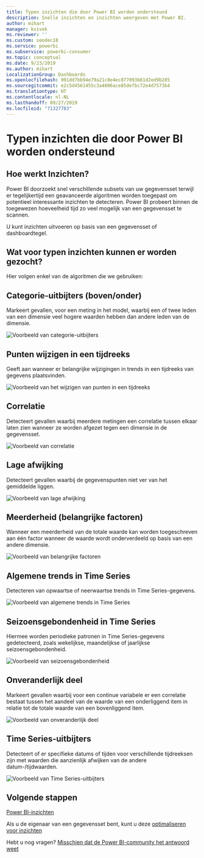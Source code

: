```yaml
---
title: Typen inzichten die door Power BI worden ondersteund
description: Snelle inzichten en inzichten weergeven met Power BI.
author: mihart
manager: kvivek
ms.reviewer: ''
ms.custom: seodec18
ms.service: powerbi
ms.subservice: powerbi-consumer
ms.topic: conceptual
ms.date: 9/23/2019
ms.author: mihart
LocalizationGroup: Dashboards
ms.openlocfilehash: 991dd7bb94e79a21c8e4ec877093b81d2ed9b285
ms.sourcegitcommit: e2c5d4561455c3a4806ace85defbc72e4d7573b4
ms.translationtype: HT
ms.contentlocale: nl-NL
ms.lasthandoff: 09/27/2019
ms.locfileid: "71327783"
---
```

# <a name="types-of-insights-supported-by-power-bi"></a>Typen inzichten die door Power BI worden ondersteund
## <a name="how-does-insights-work"></a>Hoe werkt Inzichten?
Power BI doorzoekt snel verschillende subsets van uw gegevensset terwijl er tegelijkertijd een geavanceerde algoritmen worden toegepast om potentieel interessante inzichten te detecteren. Power BI probeert binnen de toegewezen hoeveelheid tijd zo veel mogelijk van een gegevensset te scannen.

U kunt inzichten uitvoeren op basis van een gegevensset of dashboardtegel.   

## <a name="what-types-of-insights-can-we-find"></a>Wat voor typen inzichten kunnen er worden gezocht?
Hier volgen enkel van de algoritmen die we gebruiken:

## <a name="category-outliers-topbottom"></a>Categorie-uitbijters (boven/onder)
Markeert gevallen, voor een meting in het model, waarbij een of twee leden van een dimensie veel hogere waarden hebben dan andere leden van de dimensie.  

![Voorbeeld van categorie-uitbijters](./media/end-user-insight-types/pbi_auto_insight_types_category_outliers.png)

## <a name="change-points-in-a-time-series"></a>Punten wijzigen in een tijdreeks
Geeft aan wanneer er belangrijke wijzigingen in trends in een tijdreeks van gegevens plaatsvinden.

![Voorbeeld van het wijzigen van punten in een tijdreeks](./media/end-user-insight-types/pbi_auto_insight_types_changepoint.png)

## <a name="correlation"></a>Correlatie
Detecteert gevallen waarbij meerdere metingen een correlatie tussen elkaar laten zien wanneer ze worden afgezet tegen een dimensie in de gegevensset.

![Voorbeeld van correlatie](./media/end-user-insight-types/pbi_auto_insight_types_correlation.png)

## <a name="low-variance"></a>Lage afwijking
Detecteert gevallen waarbij de gegevenspunten niet ver van het gemiddelde liggen.

![Voorbeeld van lage afwijking](./media/end-user-insight-types/power-bi-low-variance.png)

## <a name="majority-major-factors"></a>Meerderheid (belangrijke factoren)
Wanneer een meerderheid van de totale waarde kan worden toegeschreven aan één factor wanneer de waarde wordt onderverdeeld op basis van een andere dimensie.  

![Voorbeeld van belangrijke factoren](./media/end-user-insight-types/pbi_auto_insight_types_majority.png)

## <a name="overall-trends-in-time-series"></a>Algemene trends in Time Series
Detecteren van opwaartse of neerwaartse trends in Time Series-gegevens.

![Voorbeeld van algemene trends in Time Series](./media/end-user-insight-types/pbi_auto_insight_types_trend.png)

## <a name="seasonality-in-time-series"></a>Seizoensgebondenheid in Time Series
Hiermee worden periodieke patronen in Time Series-gegevens gedetecteerd, zoals wekelijkse, maandelijkse of jaarlijkse seizoensgebondenheid.

![Voorbeeld van seizoensgebondenheid](./media/end-user-insight-types/pbi_auto_insight_types_seasonality_new.png)

## <a name="steady-share"></a>Onveranderlijk deel
Markeert gevallen waarbij voor een continue variabele er een correlatie bestaat tussen het aandeel van de waarde van een onderliggend item in relatie tot de totale waarde van een bovenliggend item.

![Voorbeeld van onveranderlijk deel](./media/end-user-insight-types/pbi_auto_insight_types_steadyshare.png)

## <a name="time-series-outliers"></a>Time Series-uitbijters
Detecteert of er specifieke datums of tijden voor verschillende tijdreeksen zijn met waarden die aanzienlijk afwijken van de andere datum-/tijdwaarden.

![Voorbeeld van Time Series-uitbijters](./media/end-user-insight-types/pbi_auto_insight_types_time_series_outliers.png)

## <a name="next-steps"></a>Volgende stappen
[Power BI-inzichten](end-user-insights.md)

Als u de eigenaar van een gegevensset bent, kunt u deze [optimaliseren voor inzichten](../service-insights-optimize.md)

Hebt u nog vragen? [Misschien dat de Power BI-community het antwoord weet](http://community.powerbi.com/)

